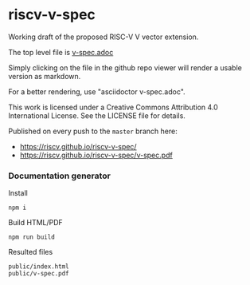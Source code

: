 # riscv-v-spec
Working draft of the proposed RISC-V V vector extension.

The top level file is [v-spec.adoc](./v-spec.adoc)

Simply clicking on the file in the github repo viewer will render a usable
version as markdown.

For a better rendering, use "asciidoctor v-spec.adoc".

This work is licensed under a Creative Commons Attribution 4.0
International License. See the LICENSE file for details.

Published on every push to the `master` branch here:

* https://riscv.github.io/riscv-v-spec/
* https://riscv.github.io/riscv-v-spec/v-spec.pdf

### Documentation generator

Install

```
npm i
```

Build HTML/PDF

```
npm run build
```

Resulted files

```
public/index.html
public/v-spec.pdf
```
